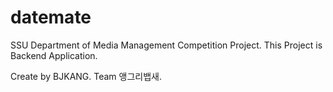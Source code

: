# datemate

SSU Department of Media Management Competition Project.
This Project is Backend Application.

Create by BJKANG.
Team 앵그리뱁새.
